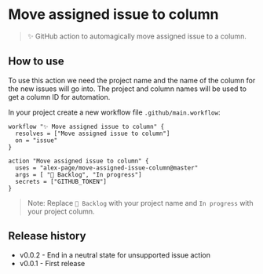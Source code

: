 # Move assigned issue to column

> ✨ GitHub action to automagically move assigned issue to a column.


## How to use

To use this action we need the project name and the name of the column for the new issues will go into. The project and column names will be used to get a column ID for automation.

In your project create a new workflow file `.github/main.workflow`:
```
workflow "✨ Move assigned issue to column" {
  resolves = ["Move assigned issue to column"]
  on = "issue"
}

action "Move assigned issue to column" {
  uses = "alex-page/move-assigned-issue-column@master"
  args = [ "🎒 Backlog", "In progress"]
  secrets = ["GITHUB_TOKEN"]
}
```

> Note: Replace `🎒 Backlog` with your project name and `In progress` with your project column.


## Release history

- v0.0.2 - End in a neutral state for unsupported issue action
- v0.0.1 - First release
